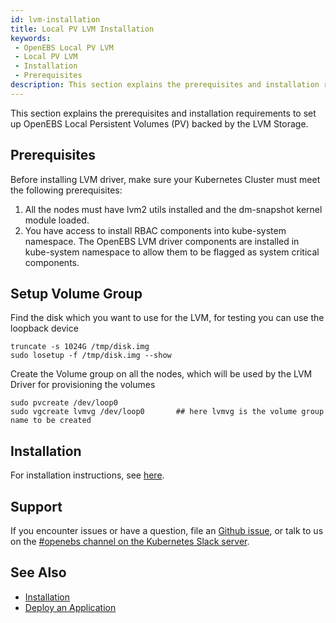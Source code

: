 ```yaml
---
id: lvm-installation
title: Local PV LVM Installation
keywords:
 - OpenEBS Local PV LVM
 - Local PV LVM
 - Installation
 - Prerequisites
description: This section explains the prerequisites and installation requirements to set up OpenEBS Local Persistent Volumes (PV) backed by the LVM Storage. 
---
```


This section explains the prerequisites and installation requirements to set up OpenEBS Local Persistent Volumes (PV) backed by the LVM Storage.

## Prerequisites

Before installing LVM driver, make sure your Kubernetes Cluster must meet the following prerequisites:

1. All the nodes must have lvm2 utils installed and the dm-snapshot kernel module loaded.
2. You have access to install RBAC components into kube-system namespace. The OpenEBS LVM driver components are installed in kube-system namespace to allow them to be flagged as system critical components.

## Setup Volume Group

Find the disk which you want to use for the LVM, for testing you can use the loopback device

```
truncate -s 1024G /tmp/disk.img
sudo losetup -f /tmp/disk.img --show
```

Create the Volume group on all the nodes, which will be used by the LVM Driver for provisioning the volumes

```
sudo pvcreate /dev/loop0
sudo vgcreate lvmvg /dev/loop0       ## here lvmvg is the volume group name to be created
```

## Installation

For installation instructions, see [here](../../quickstart-guide/installation.md).

## Support

If you encounter issues or have a question, file an [Github issue](https://github.com/openebs/openebs/issues/new), or talk to us on the [#openebs channel on the Kubernetes Slack server](https://kubernetes.slack.com/messages/openebs/).

## See Also

- [Installation](../../quickstart-guide/installation.md)
- [Deploy an Application](../../quickstart-guide/deploy-a-test-application.md)